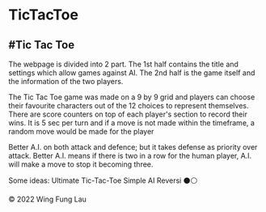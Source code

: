 # TicTacToe

#Tic Tac Toe
---

The webpage is divided into 2 part. The 1st half contains the title and settings which allow games against AI. The 2nd half is the game itself and the information of the two players. 

The Tic Tac Toe game was made on a 9 by 9 grid and players can choose their favourite characters out of the 12 choices to represent themselves. There are score counters on top of each player's section to record their wins. It is 5 sec per turn and if a move is not made within the timeframe, a random move would be made for the player 


Better A.I. on both attack and defence; but it takes defense as priority over attack.
Better A.I. means if there is two in a row for the human player, A.I. will make a move to stop it becoming three.


Some ideas: Ultimate Tic-Tac-Toe 
            Simple AI
            Reversi ⚫⚪


© 2022 Wing Fung Lau

